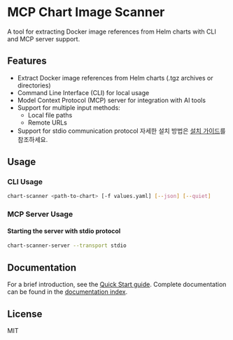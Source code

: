 # MCP Chart Image Scanner

A tool for extracting Docker image references from Helm charts with CLI and MCP server support.

## Features

- Extract Docker image references from Helm charts (.tgz archives or directories)
- Command Line Interface (CLI) for local usage
- Model Context Protocol (MCP) server for integration with AI tools
- Support for multiple input methods:
  - Local file paths
  - Remote URLs
- Support for stdio communication protocol
자세한 설치 방법은 [설치 가이드](./docs/installation.md)를 참조하세요.

## Usage

### CLI Usage

```bash
chart-scanner <path-to-chart> [-f values.yaml] [--json] [--quiet]
```

### MCP Server Usage

#### Starting the server with stdio protocol

```bash
chart-scanner-server --transport stdio
```



## Documentation

For a brief introduction, see the [Quick Start guide](./docs/quickstart.md).
Complete documentation can be found in the [documentation index](./docs/README.md).

## License

MIT
